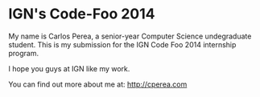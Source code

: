 IGN's Code-Foo 2014
=============

My name is Carlos Perea, a senior-year Computer Science undegraduate student. This is my submission for the IGN Code Foo 2014 internship program.

I hope you guys at IGN like my work.

You can find out more about me at: http://cperea.com